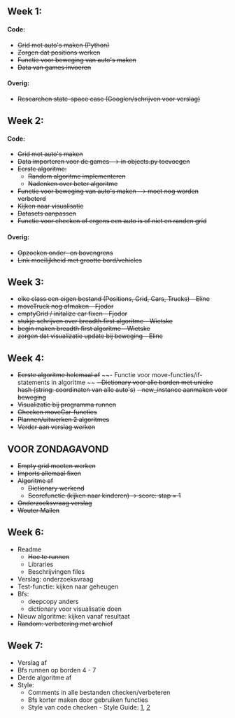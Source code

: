 ## Week 1:

#### Code:
- ~~Grid met auto's maken (Python)~~
- ~~Zorgen dat positions werken~~
- ~~Functie voor beweging van auto's maken~~
- ~~Data van games invoeren~~

#### Overig:
- ~~Researchen state-space case (Googlen/schrijven voor verslag)~~

## Week 2:

#### Code:
- ~~Grid met auto's maken~~
- ~~Data importeren voor de games --> in objects.py toevoegen~~
- ~~Eerste algoritme:~~
    - ~~Random algoritme implementeren~~
    - ~~Nadenken over beter algoritme~~
- ~~Functie voor beweging van auto's maken --> moet nog worden verbeterd~~
- ~~Kijken naar visualisatie~~
- ~~Datasets aanpassen~~
- ~~Functie voor checken of ergens een auto is of niet en randen grid~~

#### Overig:
- ~~Opzoeken onder- en bovengrens~~
- ~~Link moeilijkheid met grootte bord/vehicles~~

## Week 3: 
- ~~elke class een eigen bestand (Positions, Grid, Cars, Trucks) - Eline~~
- ~~moveTruck nog afmaken - Fjodor~~
- ~~emptyGrid / initalize car fixen - Fjodor~~ 
- ~~stukje schrijven over breadth first algoritme - Wietske~~ 
- ~~begin maken breadth first algoritme - Wietske~~
- ~~zorgen dat visualizatie update bij beweging - Eline~~

## Week 4:
- ~~Eerste algoritme helemaal af~~
    ~~- Functie voor move-functies/if-statements in algoritme ~~
    ~~- Dictionary voor alle borden met unieke hash (string: coordinaten van alle auto's)~~
    ~~- new_instance aanmaken voor beweging~~
- ~~Visualizatie bij programma runnen~~
- ~~Checken moveCar-functies~~
- ~~Plannen/uitwerken 2 algoritmes~~
- ~~Verder aan verslag werken~~ 

## VOOR ZONDAGAVOND
- ~~Empty grid moeten werken~~
- ~~Imports allemaal fixen~~ 
- ~~Algoritme af~~
    - ~~Dictionary werkend~~
    - ~~Scorefunctie (kijken naar kinderen) -> score: stap = 1~~ 
- ~~Onderzoeksvraag verslag~~
- ~~Wouter Mailen~~

## Week 6:
- Readme
    - ~~Hoe te runnen~~
    - Libraries
    - Beschrijvingen files
- Verslag: onderzoeksvraag
- Test-functie: kijken naar geheugen
- Bfs: 
    - deepcopy anders
    - dictionary voor visualisatie doen
- Nieuw algoritme: kijken vanaf resultaat 
- ~~Random: verbetering met archief~~

## Week 7: 
- Verslag af 
- Bfs runnen op borden 4 - 7
- Derde algoritme af 
- Style: 
    - Comments in alle bestanden checken/verbeteren
    - Bfs korter maken door gebruiken functies 
    - Style van code checken - Style Guide: [1](https://www.python.org/dev/peps/pep-0008/), [2](https://google.github.io/styleguide/pyguide.html)
